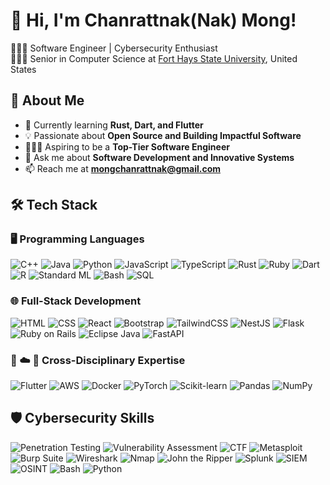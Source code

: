 
# 👋 Hi, I'm Chanrattnak(Nak) Mong!
👩🏻‍💻 Software Engineer | Cybersecurity Enthusiast  <br/>
👩🏻‍🎓 Senior in Computer Science at [Fort Hays State University](https://www.fhsu.edu/), United States

## 🚀 About Me
- 🌱 Currently learning **Rust, Dart, and Flutter**
- 💡 Passionate about **Open Source and Building Impactful Software**
- 👩🏻‍💻 Aspiring to be a **Top-Tier Software Engineer**
- 💬 Ask me about **Software Development and Innovative Systems**
- 📫 Reach me at **mongchanrattnak@gmail.com**


## 🛠️ Tech Stack
<!--
![Top Langs](https://github-readme-stats.vercel.app/api/top-langs/?username=rattnak&layout=compact&theme=radical) -->

### 🖥️ Programming Languages
![C++](https://img.shields.io/badge/C%2B%2B-%2300599C.svg?style=for-the-badge&logo=c%2B%2B&logoColor=white)
![Java](https://img.shields.io/badge/Java-%23ED8B00.svg?style=for-the-badge&logo=openjdk&logoColor=white)
![Python](https://img.shields.io/badge/Python-3670A0?style=for-the-badge&logo=python&logoColor=ffdd54)
![JavaScript](https://img.shields.io/badge/JavaScript-%23323330.svg?style=for-the-badge&logo=javascript&logoColor=%23F7DF1E)
![TypeScript](https://img.shields.io/badge/TypeScript-%23007ACC.svg?style=for-the-badge&logo=typescript&logoColor=white)
![Rust](https://img.shields.io/badge/Rust-%23000000.svg?style=for-the-badge&logo=rust&logoColor=white)
![Ruby](https://img.shields.io/badge/Ruby-%23CC342D.svg?style=for-the-badge&logo=ruby&logoColor=white)
![Dart](https://img.shields.io/badge/Dart-%230175C2.svg?style=for-the-badge&logo=dart&logoColor=white)
![R](https://img.shields.io/badge/R-%23276DC3.svg?style=for-the-badge&logo=r&logoColor=white)
![Standard ML](https://img.shields.io/badge/SML-%23E44D26.svg?style=for-the-badge&logo=smllogo&logoColor=white)
![Bash](https://img.shields.io/badge/Bash-%23121011.svg?style=for-the-badge&logo=gnubash&logoColor=white)
![SQL](https://img.shields.io/badge/SQL-%230075a4.svg?style=for-the-badge&logo=sqlite&logoColor=white)

### 🌐 Full-Stack Development
![HTML](https://img.shields.io/badge/HTML-%23E34F26.svg?style=for-the-badge&logo=html5&logoColor=white)
![CSS](https://img.shields.io/badge/CSS-%231572B6.svg?style=for-the-badge&logo=css3&logoColor=white)
![React](https://img.shields.io/badge/React-%2320232a.svg?style=for-the-badge&logo=react&logoColor=%2361DAFB)
![Bootstrap](https://img.shields.io/badge/Bootstrap-%23563D7C.svg?style=for-the-badge&logo=bootstrap&logoColor=white)
![TailwindCSS](https://img.shields.io/badge/TailwindCSS-%2338B2AC.svg?style=for-the-badge&logo=tailwind-css&logoColor=white)
![NestJS](https://img.shields.io/badge/NestJS-%23E0234E.svg?style=for-the-badge&logo=nestjs&logoColor=white)
![Flask](https://img.shields.io/badge/Flask-%23000.svg?style=for-the-badge&logo=flask&logoColor=white)
![Ruby on Rails](https://img.shields.io/badge/Ruby_on_Rails-%23CC0000.svg?style=for-the-badge&logo=ruby-on-rails&logoColor=white)
![Eclipse Java](https://img.shields.io/badge/Eclipse_Java-%232C2255.svg?style=for-the-badge&logo=eclipse&logoColor=white)
![FastAPI](https://img.shields.io/badge/FastAPI-%23009E60.svg?style=for-the-badge&logo=fastapi&logoColor=white)

### 📱 ☁️ 🤖 Cross-Disciplinary Expertise
![Flutter](https://img.shields.io/badge/Flutter-%2302569B.svg?style=for-the-badge&logo=flutter&logoColor=white)
![AWS](https://img.shields.io/badge/AWS-%23FF9900.svg?style=for-the-badge&logo=amazonaws&logoColor=white)
![Docker](https://img.shields.io/badge/Docker-%230db7ed.svg?style=for-the-badge&logo=docker&logoColor=white)
![PyTorch](https://img.shields.io/badge/PyTorch-%23EE4C2C.svg?style=for-the-badge&logo=pytorch&logoColor=white)
![Scikit-learn](https://img.shields.io/badge/Scikit--learn-%23F7931E.svg?style=for-the-badge&logo=scikitlearn&logoColor=white)
![Pandas](https://img.shields.io/badge/Pandas-%23150458.svg?style=for-the-badge&logo=pandas&logoColor=white)
![NumPy](https://img.shields.io/badge/NumPy-%23013243.svg?style=for-the-badge&logo=numpy&logoColor=white)

## 🛡️ Cybersecurity Skills
![Penetration Testing](https://img.shields.io/badge/Penetration_Testing-%23F15A29.svg?style=for-the-badge&logo=penetration-testing&logoColor=white)
![Vulnerability Assessment](https://img.shields.io/badge/Vulnerability_Assessment-%23FBAF03.svg?style=for-the-badge&logo=vulnerability&logoColor=white)
![CTF](https://img.shields.io/badge/CTF-%232F73D8.svg?style=for-the-badge&logo=gamepad&logoColor=white)
![Metasploit](https://img.shields.io/badge/Metasploit-%23D43F00.svg?style=for-the-badge&logo=metasploit&logoColor=white)
![Burp Suite](https://img.shields.io/badge/Burp_Suite-%23A4C300.svg?style=for-the-badge&logo=burp-suite&logoColor=white)
![Wireshark](https://img.shields.io/badge/Wireshark-%2300A6A6.svg?style=for-the-badge&logo=wireshark&logoColor=white)
![Nmap](https://img.shields.io/badge/Nmap-%23FF6600.svg?style=for-the-badge&logo=nmap&logoColor=white)
![John the Ripper](https://img.shields.io/badge/John_the_Ripper-%23B1B4BB.svg?style=for-the-badge&logo=john-the-ripper&logoColor=white)
![Splunk](https://img.shields.io/badge/Splunk-%2300537B.svg?style=for-the-badge&logo=splunk&logoColor=white)
![SIEM](https://img.shields.io/badge/SIEM-%232F84A3.svg?style=for-the-badge&logo=siem&logoColor=white)
![OSINT](https://img.shields.io/badge/OSINT-%23A1432A.svg?style=for-the-badge&logo=searchengin&logoColor=white)
![Bash](https://img.shields.io/badge/Bash-%23F44F1D.svg?style=for-the-badge&logo=bash&logoColor=white)
![Python](https://img.shields.io/badge/Python-%234B8BBE.svg?style=for-the-badge&logo=python&logoColor=white)

<!--
### **Key Achievements**:
- 📚 **Google Cybersecurity Certification Program**, Ongoing
- 🏆 **NCAE Cyber Games 2025(West Region)**
- 🛠️ **Cybersecurity Intern** at the Ministry of Post and Telecommunications, Summer 2024
- 🧑‍💻 **EC-Council Ethical Hacking** Course, Fall 2023 -->

<!--
## 🔗 Connect With Me
 <p><img align="left" src="https://github-readme-stats.vercel.app/api/top-langs?username=rattnak&show_icons=true&locale=en&layout=compact&theme=chartreuse-dark" alt="ovi" /></p> 
<p>
  <a href="https://www.linkedin.com/in/mongchanrattnak/" target="_blank">
    <img src="https://img.shields.io/badge/LinkedIn-%230077B5.svg?style=for-the-badge&logo=linkedin&logoColor=white" alt="LinkedIn" />
  </a>
  <a href="https://www.facebook.com/rattnak.mong" target="_blank">
    <img src="https://img.shields.io/badge/Facebook-%231877F2.svg?style=for-the-badge&logo=facebook&logoColor=white" alt="Facebook" />
  </a>

## 📈 GitHub Stats
  <img width="48%" src="https://github-readme-streak-stats.herokuapp.com/?user=rattnak&theme=radical" />-->
